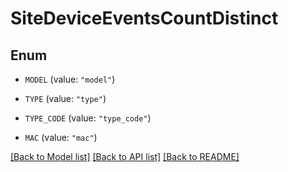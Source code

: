 # SiteDeviceEventsCountDistinct

## Enum


* `MODEL` (value: `"model"`)

* `TYPE` (value: `"type"`)

* `TYPE_CODE` (value: `"type_code"`)

* `MAC` (value: `"mac"`)


[[Back to Model list]](../README.md#documentation-for-models) [[Back to API list]](../README.md#documentation-for-api-endpoints) [[Back to README]](../README.md)


